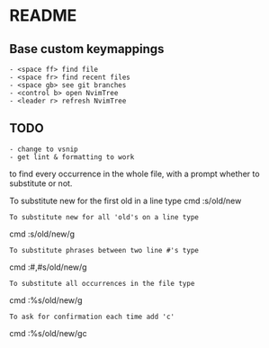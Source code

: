 # README

## Base custom keymappings
	- <space ff> find file
	- <space fr> find recent files
	- <space gb> see git branches
	- <control b> open NvimTree
	- <leader r> refresh NvimTree

## TODO
    - change to vsnip
    - get lint & formatting to work


to find every occurrence in the whole file, with a prompt whether to
substitute or not.

To substitute new for the first old in a line type
cmd
        :s/old/new

    To substitute new for all 'old's on a line type
cmd
        :s/old/new/g

    To substitute phrases between two line #'s type
cmd
        :#,#s/old/new/g

    To substitute all occurrences in the file type
cmd
        :%s/old/new/g

    To ask for confirmation each time add 'c'
cmd
        :%s/old/new/gc